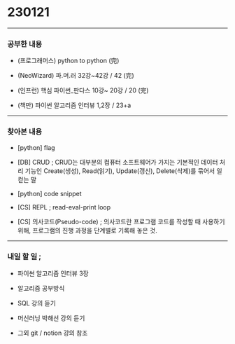 # 230121

---

### 공부한 내용

- (프로그래머스) python to python (完)

- (NeoWizard) 파.머.러 32강~42강 / 42 (完)

- (인프런) 핵심 파이썬\_판다스 10강~ 20강 / 20 (完)

- (책만) 파이썬 알고리즘 인터뷰 1,2장 / 23+a

---

### 찾아본 내용

- [python] flag

- [DB] CRUD ;
  CRUD는 대부분의 컴퓨터 소프트웨어가 가지는 기본적인 데이터 처리 기능인 Create(생성), Read(읽기), Update(갱신), Delete(삭제)를 묶어서 일컫는 말

- [python] code snippet

- [CS] REPL ; read-eval-print loop

- [CS] 의사코드(Pseudo-code) ; 의사코드란 프로그램 코드를 작성할 때 사용하기 위해, 프로그램의 진행 과정을 단계별로 기록해 놓은 것.

---

### 내일 할 일 ;

- 파이썬 알고리즘 인터뷰 3장

- 알고리즘 공부방식

- SQL 강의 듣기

- 머신러닝 박해선 강의 듣기

- 그외 git / notion 강의 참조
